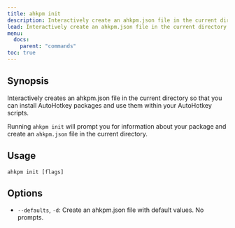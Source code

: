 ```yaml
---
title: ahkpm init
description: Interactively create an ahkpm.json file in the current directory
lead: Interactively create an ahkpm.json file in the current directory
menu:
  docs:
    parent: "commands"
toc: true
---
```

## Synopsis

Interactively creates an ahkpm.json file in the current directory so that you
can install AutoHotkey packages and use them within your AutoHotkey scripts.

Running `ahkpm init` will prompt you for information about your package and
create an `ahkpm.json` file in the current directory.

## Usage

```text
ahkpm init [flags]
```

## Options

- `--defaults`, `-d`: Create an ahkpm.json file with default values. No prompts.
